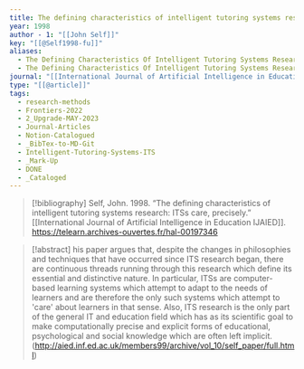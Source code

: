 ```yaml
---
title: The defining characteristics of intelligent tutoring systems research -  ITSs care, precisely
year: 1998
author - 1: "[[John Self]]"
key: "[[@Self1998-fu]]"
aliases:
  - The Defining Characteristics Of Intelligent Tutoring Systems Research - Itss Care, Precisely
  - The Defining Characteristics Of Intelligent Tutoring Systems Research
journal: "[[International Journal of Artificial Intelligence in Education IJAIED]]"
type: "[[@article]]"
tags:
  - research-methods
  - Frontiers-2022
  - 2_Upgrade-MAY-2023
  - Journal-Articles
  - Notion-Catalogued
  - _BibTex-to-MD-Git
  - Intelligent-Tutoring-Systems-ITS
  - _Mark-Up
  - DONE
  - _Cataloged
---
```


> [!bibliography]
> Self, John. 1998. “The defining characteristics of intelligent tutoring systems research: ITSs care, precisely.” [[International Journal of Artificial Intelligence in Education IJAIED]]. https://telearn.archives-ouvertes.fr/hal-00197346

> [!abstract]
> his paper argues that, despite the changes in philosophies and techniques that have occurred since ITS research began, there are continuous threads running through this research which define its essential and distinctive nature. In particular, ITSs are computer-based learning systems which attempt to adapt to the needs of learners and are therefore the only such systems which attempt to 'care' about learners in that sense. Also, ITS research is the only part of the general IT and education field which has as its scientific goal to make computationally precise and explicit forms of educational, psychological and social knowledge which are often left implicit. (http://aied.inf.ed.ac.uk/members99/archive/vol_10/self_paper/full.html)